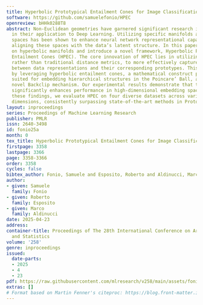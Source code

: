 ```yaml
---
title: Hyperbolic Prototypical Entailment Cones for Image Classification
software: https://github.com/samuelefonio/HPEC
openreview: bHHk0288T8
abstract: Non-Euclidean geometries have garnered significant research interest, particularly
  in their application to Deep Learning. Utilizing specific manifolds as embedding
  spaces has been shown to enhance neural network representational capabilities by
  aligning these spaces with the data’s latent structure. In this paper, we focus
  on hyperbolic manifolds and introduce a novel framework, Hyperbolic Prototypical
  Entailment Cones (HPEC). The core innovation of HPEC lies in utilizing angular relationships,
  rather than traditional distance metrics, to more effectively capture the similarity
  between data representations and their corresponding prototypes. This is achieved
  by leveraging hyperbolic entailment cones, a mathematical construct particularly
  suited for embedding hierarchical structures in the Poincare’ Ball, along with a
  novel Backclip mechanism. Our experimental results demonstrate that this approach
  significantly enhances performance in high-dimensional embedding spaces. To substantiate
  these findings, we evaluate HPEC on four diverse datasets across various embedding
  dimensions, consistently surpassing state-of-the-art methods in Prototype Learning.
layout: inproceedings
series: Proceedings of Machine Learning Research
publisher: PMLR
issn: 2640-3498
id: fonio25a
month: 0
tex_title: Hyperbolic Prototypical Entailment Cones for Image Classification
firstpage: 3358
lastpage: 3366
page: 3358-3366
order: 3358
cycles: false
bibtex_author: Fonio, Samuele and Esposito, Roberto and Aldinucci, Marco
author:
- given: Samuele
  family: Fonio
- given: Roberto
  family: Esposito
- given: Marco
  family: Aldinucci
date: 2025-04-23
address:
container-title: Proceedings of The 28th International Conference on Artificial Intelligence
  and Statistics
volume: '258'
genre: inproceedings
issued:
  date-parts:
  - 2025
  - 4
  - 23
pdf: https://raw.githubusercontent.com/mlresearch/v258/main/assets/fonio25a/fonio25a.pdf
extras: []
# Format based on Martin Fenner's citeproc: https://blog.front-matter.io/posts/citeproc-yaml-for-bibliographies/
---
```


